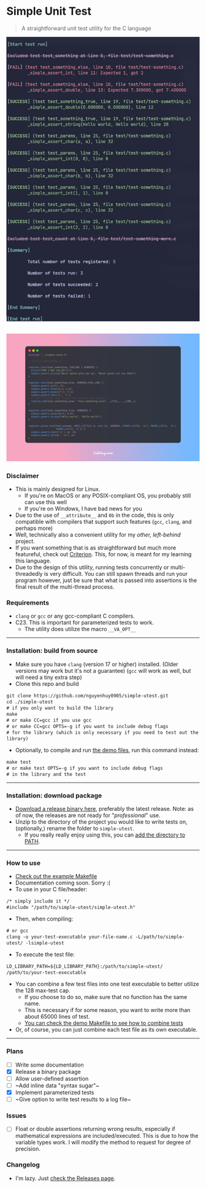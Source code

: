 # Simple Unit Test
> A straightforward unit test utility for the C language

![Output demo](./doc/img/output-demo.jpg)

![Syntax demo](./doc/img/testfile-demo.jpg)
---
### Disclaimer
- This is mainly designed for Linux.
    - If you're on MacOS or any POSIX-compliant OS, you probably still can use this well
    - If you're on Windows, I have bad news for you
- Due to the use of `__attribute__` and `0b` in the code, this is only compatible with compilers that support such features (`gcc`, `clang`, and perhaps more)
- Well, technically also a convenient utility for my _other, left-behind_ project.
- If you want something that is as straightforward but much more featureful, check out [Criterion](https://github.com/Snaipe/Criterion). This, for now, is meant for my learning this language.
- Due to the design of this utility, running tests concurrently or multi-threadedly is very difficult. You can still spawn threads and run your program however, just be sure that what is passed into assertions is the final result of the multi-thread process.
### Requirements
- `clang` or `gcc` or any gcc-compliant C compilers.
- C23. This is important for parameterized tests to work.
    - The utility does utilize the macro `__VA_OPT__`
---
### Installation: build from source
- Make sure you have `clang` (version 17 or higher) installed. (Older versions may work but it's not a guarantee) (`gcc` will work as well, but will need a tiny extra step)
- Clone this repo and build
```
git clone https://github.com/nguyenhuy0905/simple-utest.git
cd ./simple-utest
# if you only want to build the library
make 
# or make CC=gcc if you use gcc
# or make CC=gcc OPTS=-g if you want to include debug flags 
# for the library (which is only necessary if you need to test out the library)
```
- Optionally, to compile and run [the demo files](./test/), run this command instead:
```
make test
# or make test OPTS=-g if you want to include debug flags 
# in the library and the test
```
---
### Installation: download package
- [Download a release binary here](https://github.com/nguyenhuy0905/simple-utest/releases), preferably the latest release. Note: as of now, the releases are not ready for "_professional_" use.
- Unzip to the directory of the project you would like to write tests on, (optionally,) rename the folder to `simple-utest`.
    - If you really really enjoy using this, you can [add the directory to PATH](https://phoenixnap.com/kb/linux-add-to-path).
---
### How to use
- [Check out the example Makefile](./Maketest.example.mk)
- Documentation coming soon. Sorry :(
- To use in your C file/header:
```
/* simply include it */
#include "/path/to/simple-utest/simple-utest.h"
```
- Then, when compiling:
```
# or gcc
clang -o your-test-executable your-file-name.c -L/path/to/simple-utest/ -lsimple-utest
```
- To execute the test file:
```
LD_LIBRARY_PATH=${LD_LIBRARY_PATH}:/path/to/simple-utest/ /path/to/your-test-executable
```
- You can combine a few test files into one test executable to better utilize the 128 max-test cap.
    - If you choose to do so, make sure that no function has the same name.
    - This is necessary if for some reason, you want to write more than about 65000 lines of test.
    - [You can check the demo Makefile to see how to combine tests](./Maketest.example.mk)
- Or, of course, you can just combine each test file as its own executable.
---
### Plans
- [ ] Write some documentation
- [x] Release a binary package
- [ ] Allow user-defined assertion
- [ ] ~Add inline data "syntax sugar"~
- [x] Implement parameterized tests
- [ ] ~Give option to write test results to a log file~
### Issues
- [ ] Float or double assertions returning wrong results, especially if mathematical expressions are included/executed. This is due to how the variable types work. I will modify the method to request for degree of precision.
### Changelog
- I'm lazy. Just [check the Releases page](https://github.com/nguyenhuy0905/simple-utest/releases).
